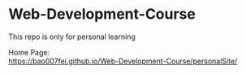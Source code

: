 # Web-Development-Course

This repo is only for personal learning

Home Page:  
<https://bao007fei.github.io/Web-Development-Course/personalSite/>
